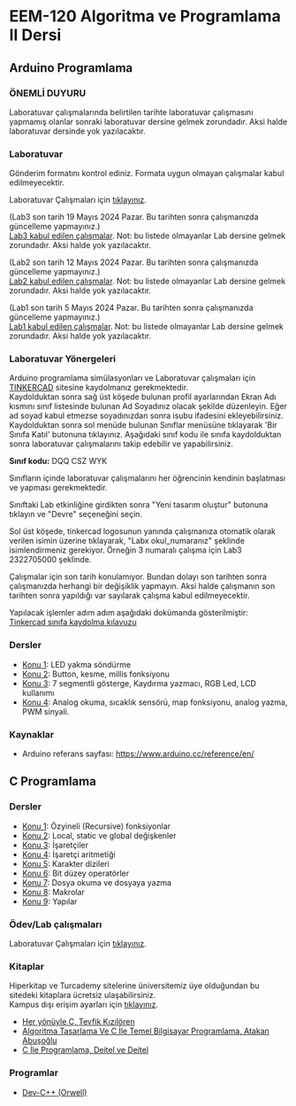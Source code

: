 # EEM-120 Algoritma ve Programlama II Dersi


## Arduino Programlama

### ÖNEMLİ DUYURU
Laboratuvar çalışmalarında belirtilen tarihte laboratuvar çalışmasını yapmamış olanlar sonraki laboratuvar dersine gelmek zorundadır. Aksi halde laboratuvar dersinde yok yazılacaktır.


### Laboratuvar

Gönderim formatını kontrol ediniz. Formata uygun olmayan çalışmalar kabul edilmeyecektir.

Laboratuvar Çalışmaları için [tıklayınız](./Lab/02.md). 


(Lab3 son tarih 19 Mayıs 2024 Pazar. Bu tarihten sonra çalışmanızda güncelleme yapmayınız.)    
[Lab3 kabul edilen çalışmalar](./Lab/lab3_gonderenler.md). Not: bu listede olmayanlar Lab dersine gelmek zorundadır. Aksi halde yok yazılacaktır.
  

(Lab2 son tarih 12 Mayıs 2024 Pazar. Bu tarihten sonra çalışmanızda güncelleme yapmayınız.)    
[Lab2 kabul edilen çalışmalar](./Lab/lab2_gonderenler.md). Not: bu listede olmayanlar Lab dersine gelmek zorundadır. Aksi halde yok yazılacaktır.



(Lab1 son tarih 5 Mayıs 2024 Pazar. Bu tarihten sonra çalışmanızda güncelleme yapmayınız.)       
[Lab1  kabul edilen çalışmalar](./Lab/lab1_gonderenler.md). Not: bu listede olmayanlar Lab dersine gelmek zorundadır. Aksi halde yok yazılacaktır.



### Laboratuvar Yönergeleri

Arduino programlama simülasyonları ve Laboratuvar çalışmaları için [TINKERCAD](https://www.tinkercad.com/) sitesine kaydolmanız gerekmektedir.   
Kaydolduktan sonra sağ üst köşede bulunan profil ayarlarından Ekran Adı kısmını sınıf listesinde bulunan Ad Soyadınız olacak şekilde düzenleyin. Eğer ad soyad kabul etmezse soyadınızdan sonra isubu ifadesini ekleyebilirsiniz.   
Kaydolduktan sonra sol menüde bulunan Sınıflar menüsüne tıklayarak 'Bir Sınıfa Katıl' butonuna tıklayınız. Aşağıdaki sınıf kodu ile sınıfa kaydolduktan sonra laboratuvar çalışmalarını takip edebilir ve yapabilirsiniz.   

**Sınıf kodu:** DQQ CSZ WYK

Sınıfların içinde laboratuvar  çalışmalarını her öğrencinin kendinin başlatması ve yapması gerekmektedir.

Sınıftaki Lab etkinliğine girdikten sonra "Yeni tasarım oluştur" butonuna tıklayın ve "Devre" seçeneğini seçin.

Sol üst köşede, tinkercad logosunun yanında çalışmanıza otomatik olarak verilen isimin üzerine tıklayarak, "Labx okul_numaranız" şeklinde isimlendirmeniz gerekiyor.
Örneğin 3 numaralı çalışma için Lab3 2322705000 şeklinde.

Çalışmalar için son tarih konulamıyor. Bundan dolayı son tarihten sonra çalışmanızda herhangi bir değişiklik yapmayın. Aksi halde çalışmanın son tarihten sonra yapıldığı var sayılarak çalışma kabul edilmeyecektir.

Yapılacak işlemler adım adım aşağıdaki dokümanda gösterilmiştir:    
[Tinkercad sınıfa kaydolma kılavuzu](./Lab/Tinkercad_sinifa_kaydolma.pdf)


### Dersler
- [Konu 1](./dersler/10.md): LED yakma söndürme
- [Konu 2](./dersler/11.md): Button, kesme, millis fonksiyonu
- [Konu 3](./dersler/12.md): 7 segmentli gösterge, Kaydırma yazmacı, RGB Led, LCD kullanımı
- [Konu 4](./dersler/13.md): Analog okuma, sıcaklık sensörü, map fonksiyonu, analog yazma, PWM sinyali.


### Kaynaklar
- Arduino referans sayfası: <https://www.arduino.cc/reference/en/>


## C Programlama

### Dersler

- [Konu 1](./dersler/01.md): Özyineli (Recursive) fonksiyonlar
- [Konu 2](./dersler/02.md): Local, static ve global değişkenler
- [Konu 3](./dersler/03.md): İşaretçiler
- [Konu 4](./dersler/04.md): İşaretçi aritmetiği
- [Konu 5](./dersler/05.md): Karakter dizileri
- [Konu 6](./dersler/06.md): Bit düzey operatörler
- [Konu 7](./dersler/07.md): Dosya okuma ve dosyaya yazma
- [Konu 8](./dersler/08.md): Makrolar
- [Konu 9](./dersler/09.md): Yapılar




### Ödev/Lab çalışmaları

Laboratuvar Çalışmaları için [tıklayınız](./Lab/01.md).

<!-- 
### Kaynaklar -->

### Kitaplar
Hiperkitap ve Turcademy sitelerine üniversitemiz üye olduğundan bu sitedeki kitaplara ücretsiz ulaşabilirsiniz.   
Kampus dışı erişim ayarları için [tıklayınız](https://bidb.isparta.edu.tr/tr/servisler/kampus-disi-erisim-6932s.html).   
- [Her yönüyle C,  Tevfik Kızılören](https://www.hiperkitap.com/her-yonuyle-c)
- [Algoritma Tasarlama Ve C İle Temel Bilgisayar Programlama, Atakan Abuşoğlu](https://www.turcademy.com/tr/kitap/algoritma-tasarlama-ve-c-ile-temel-bilgisayar-programlama-9786053279099)
- [C İle Programlama, Deitel ve Deitel](https://www.turcademy.com/tr/kitap/c-ile-programlama-9786053556237) 

### Programlar
- [Dev-C++ (Orwell)](https://sourceforge.net/projects/orwelldevcpp/)





